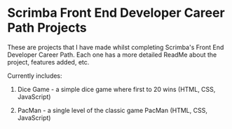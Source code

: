 # Scrimba Front End Developer Career Path Projects

These are projects that I have made whilst completing Scrimba's Front End Developer Career Path. Each one has a more detailed ReadMe about the project, features added, etc. 

Currently includes: 

1. Dice Game - a simple dice game where first to 20 wins (HTML, CSS, JavaScript)

2. PacMan - a single level of the classic game PacMan (HTML, CSS, JavaScript)
 
